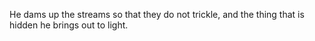He dams up the streams so that they do not trickle, and the thing that is hidden he brings out to light.
